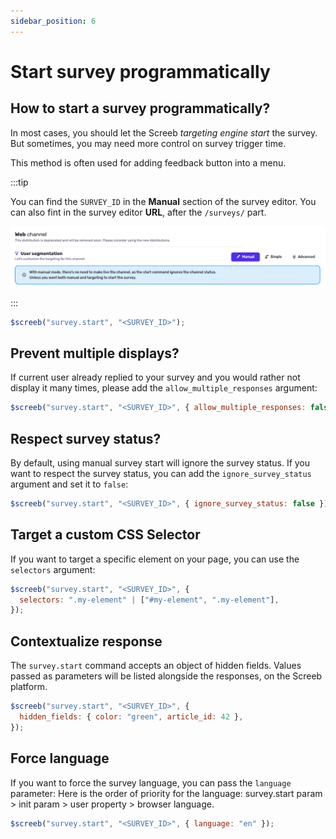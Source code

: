 ```yaml
---
sidebar_position: 6
---
```


# Start survey programmatically

## How to start a survey programmatically?

In most cases, you should let the Screeb _targeting engine start_ the survey. But sometimes, you may need more control on survey trigger time.

This method is often used for adding feedback button into a menu.

:::tip

You can find the `SURVEY_ID` in the **Manual** section of the survey editor. 
You can also fint in the survey editor **URL**, after the `/surveys/` part.

![](/assets/sdk/survey_targeting_manual.png)

:::

```js
$screeb("survey.start", "<SURVEY_ID>");
```

## Prevent multiple displays?

If current user already replied to your survey and you would rather not display it many times, please add the `allow_multiple_responses` argument:

```js
$screeb("survey.start", "<SURVEY_ID>", { allow_multiple_responses: false });
```

## Respect survey status?

By default, using manual survey start will ignore the survey status. If you want to respect the survey status, you can add the `ignore_survey_status` argument and set it to `false`:

```js
$screeb("survey.start", "<SURVEY_ID>", { ignore_survey_status: false });
```

## Target a custom CSS Selector

If you want to target a specific element on your page, you can use the `selectors` argument:

```js
$screeb("survey.start", "<SURVEY_ID>", {
  selectors: ".my-element" | ["#my-element", ".my-element"],
});
```

## Contextualize response

The `survey.start` command accepts an object of hidden fields. Values passed as parameters will be listed alongside the responses, on the Screeb platform.

```js
$screeb("survey.start", "<SURVEY_ID>", {
  hidden_fields: { color: "green", article_id: 42 },
});
```

## Force language

If you want to force the survey language, you can pass the `language` parameter:
Here is the order of priority for the language:
survey.start param > init param > user property > browser language.

```js
$screeb("survey.start", "<SURVEY_ID>", { language: "en" });
```
